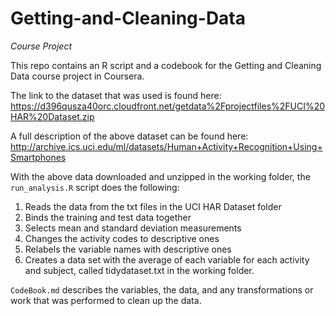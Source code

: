 # Getting-and-Cleaning-Data
*Course Project*

This repo contains an R script and a codebook for the Getting and Cleaning Data course project in Coursera. 

The link to the dataset that was used is found here:
https://d396qusza40orc.cloudfront.net/getdata%2Fprojectfiles%2FUCI%20HAR%20Dataset.zip

A full description of the above dataset can be found here:
http://archive.ics.uci.edu/ml/datasets/Human+Activity+Recognition+Using+Smartphones

With the above data downloaded and unzipped in the working folder, the `run_analysis.R` script does the following:
1. Reads the data from the txt files in the UCI HAR Dataset folder
2. Binds the training and test data together
3. Selects mean and standard deviation measurements
4. Changes the activity codes to descriptive ones
5. Relabels the variable names with descriptive ones
6. Creates a data set with the average of each variable for each activity and subject, called tidydataset.txt in the working folder.

`CodeBook.md` describes the variables, the data, and any transformations or work that was performed to clean up the data.

